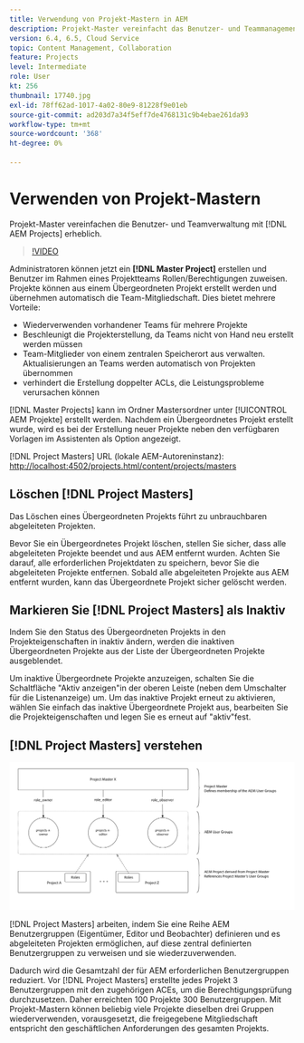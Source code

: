 ```yaml
---
title: Verwendung von Projekt-Mastern in AEM
description: Projekt-Master vereinfacht das Benutzer- und Teammanagement mit AEM Projekten erheblich.
version: 6.4, 6.5, Cloud Service
topic: Content Management, Collaboration
feature: Projects
level: Intermediate
role: User
kt: 256
thumbnail: 17740.jpg
exl-id: 78ff62ad-1017-4a02-80e9-81228f9e01eb
source-git-commit: ad203d7a34f5eff7de4768131c9b4ebae261da93
workflow-type: tm+mt
source-wordcount: '368'
ht-degree: 0%

---
```


# Verwenden von Projekt-Mastern

Projekt-Master vereinfachen die Benutzer- und Teamverwaltung mit [!DNL AEM Projects] erheblich.

>[!VIDEO](https://video.tv.adobe.com/v/17740/?quality=12&learn=on)

Administratoren können jetzt ein **[!DNL Master Project]** erstellen und Benutzer im Rahmen eines Projektteams Rollen/Berechtigungen zuweisen. Projekte können aus einem Übergeordneten Projekt erstellt werden und übernehmen automatisch die Team-Mitgliedschaft. Dies bietet mehrere Vorteile:

* Wiederverwenden vorhandener Teams für mehrere Projekte
* Beschleunigt die Projekterstellung, da Teams nicht von Hand neu erstellt werden müssen
* Team-Mitglieder von einem zentralen Speicherort aus verwalten. Aktualisierungen an Teams werden automatisch von Projekten übernommen
* verhindert die Erstellung doppelter ACLs, die Leistungsprobleme verursachen können

[!DNL Master Projects] kann im Ordner   Mastersordner unter  [!UICONTROL AEM Projekte] erstellt werden. Nachdem ein Übergeordnetes Projekt erstellt wurde, wird es bei der Erstellung neuer Projekte neben den verfügbaren Vorlagen im Assistenten als Option angezeigt.

[!DNL Project Masters] URL (lokale AEM-Autoreninstanz):  [http://localhost:4502/projects.html/content/projects/masters](http://localhost:4502/projects.html/content/projects/masters)

## Löschen [!DNL Project Masters]

Das Löschen eines Übergeordneten Projekts führt zu unbrauchbaren abgeleiteten Projekten.

Bevor Sie ein Übergeordnetes Projekt löschen, stellen Sie sicher, dass alle abgeleiteten Projekte beendet und aus AEM entfernt wurden. Achten Sie darauf, alle erforderlichen Projektdaten zu speichern, bevor Sie die abgeleiteten Projekte entfernen. Sobald alle abgeleiteten Projekte aus AEM entfernt wurden, kann das Übergeordnete Projekt sicher gelöscht werden.

## Markieren Sie [!DNL Project Masters] als Inaktiv

Indem Sie den Status des Übergeordneten Projekts in den Projekteigenschaften in inaktiv ändern, werden die inaktiven Übergeordneten Projekte aus der Liste der Übergeordneten Projekte ausgeblendet.

Um inaktive Übergeordnete Projekte anzuzeigen, schalten Sie die Schaltfläche &quot;Aktiv anzeigen&quot;in der oberen Leiste (neben dem Umschalter für die Listenanzeige) um. Um das inaktive Projekt erneut zu aktivieren, wählen Sie einfach das inaktive Übergeordnete Projekt aus, bearbeiten Sie die Projekteigenschaften und legen Sie es erneut auf &quot;aktiv&quot;fest.

## [!DNL Project Masters] verstehen

![Technische Ansicht der Projekt-Master](assets/use-project-masters/project-masters-architecture.png)

[!DNL Project Masters] arbeiten, indem Sie eine Reihe AEM Benutzergruppen (Eigentümer, Editor und Beobachter) definieren und es abgeleiteten Projekten ermöglichen, auf diese zentral definierten Benutzergruppen zu verweisen und sie wiederzuverwenden.

Dadurch wird die Gesamtzahl der für AEM erforderlichen Benutzergruppen reduziert. Vor [!DNL Project Masters] erstellte jedes Projekt 3 Benutzergruppen mit den zugehörigen ACEs, um die Berechtigungsprüfung durchzusetzen. Daher erreichten 100 Projekte 300 Benutzergruppen. Mit Projekt-Mastern können beliebig viele Projekte dieselben drei Gruppen wiederverwenden, vorausgesetzt, die freigegebene Mitgliedschaft entspricht den geschäftlichen Anforderungen des gesamten Projekts.
